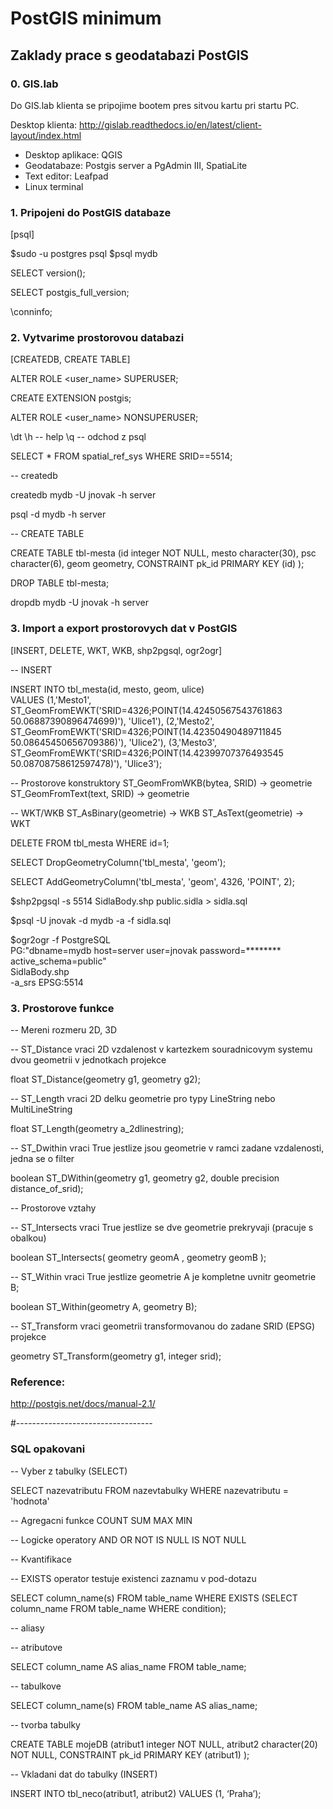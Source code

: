 # PostGIS minimum


## Zaklady prace s geodatabazi PostGIS ## 


### 0. GIS.lab ###
Do GIS.lab klienta se pripojime bootem pres sitvou kartu pri startu PC. 

Desktop klienta: http://gislab.readthedocs.io/en/latest/client-layout/index.html

- Desktop aplikace: QGIS
- Geodatabaze: Postgis server a PgAdmin III, SpatiaLite
- Text editor: Leafpad
- Linux terminal 


### 1. Pripojeni do PostGIS databaze ###
[psql]

$sudo -u postgres psql 
$psql mydb
 
SELECT version();

SELECT postgis_full_version;

\conninfo;



### 2. Vytvarime prostorovou databazi ### 
[CREATEDB, CREATE TABLE]

ALTER ROLE <user_name> SUPERUSER; 

CREATE EXTENSION postgis;

ALTER ROLE <user_name> NONSUPERUSER;

\dt
\h -- help
\q -- odchod z psql

SELECT *
FROM spatial_ref_sys
WHERE SRID==5514;

-- createdb

createdb mydb -U jnovak -h server 

psql -d mydb -h server 


-- CREATE TABLE 

CREATE TABLE tbl-mesta 
   (id integer NOT NULL, 
   mesto character(30), 
   psc character(6), 
   geom geometry, 
   CONSTRAINT pk_id PRIMARY KEY (id)
   ); 

DROP TABLE tbl-mesta; 

dropdb mydb -U jnovak -h server



### 3. Import a export prostorovych dat v PostGIS ###
[INSERT, DELETE, WKT, WKB, shp2pgsql, ogr2ogr] 

-- INSERT

INSERT INTO tbl_mesta(id, mesto, geom, ulice)	
VALUES 
(1,'Mesto1', ST_GeomFromEWKT('SRID=4326;POINT(14.42450567543761863 50.06887390896474699)'), 'Ulice1'), 
(2,'Mesto2', ST_GeomFromEWKT('SRID=4326;POINT(14.42350490489711845 50.08645450656709386)'), 'Ulice2'), 
(3,'Mesto3', ST_GeomFromEWKT('SRID=4326;POINT(14.42399707376493545 50.08708758612597478)'), 'Ulice3'); 

-- Prostorove konstruktory
ST_GeomFromWKB(bytea, SRID) -> geometrie
ST_GeomFromText(text, SRID) -> geometrie

-- WKT/WKB
ST_AsBinary(geometrie) -> WKB
ST_AsText(geometrie)    -> WKT


DELETE FROM tbl_mesta WHERE id=1;


SELECT DropGeometryColumn('tbl_mesta', 'geom');

SELECT AddGeometryColumn('tbl_mesta', 'geom', 4326, 'POINT', 2);


$shp2pgsql -s 5514 SidlaBody.shp public.sidla > sidla.sql

$psql -U jnovak -d mydb -a -f sidla.sql

$ogr2ogr -f PostgreSQL \
PG:"dbname=mydb  host=server user=jnovak password=******** \
active_schema=public" \
SidlaBody.shp \
-a_srs EPSG:5514

### 3. Prostorove funkce ### 

-- Mereni rozmeru 2D, 3D

-- ST_Distance vraci 2D vzdalenost v kartezkem souradnicovym systemu dvou geometrii v jednotkach projekce

float ST_Distance(geometry g1, geometry g2);


-- ST_Length vraci 2D delku geometrie pro typy LineString nebo MultiLineString

float ST_Length(geometry a_2dlinestring);

-- ST_Dwithin vraci True jestlize jsou geometrie v ramci zadane vzdalenosti, jedna se o filter

boolean ST_DWithin(geometry g1, geometry g2, double precision distance_of_srid);


-- Prostorove vztahy

-- ST_Intersects vraci True jestlize se dve geometrie prekryvaji (pracuje s obalkou) 

boolean ST_Intersects( geometry geomA , geometry geomB );

-- ST_Within vraci True jestlize geometrie A je kompletne uvnitr geometrie B; 

boolean ST_Within(geometry A, geometry B);


-- ST_Transform vraci geometrii transformovanou do zadane SRID (EPSG) projekce 

geometry ST_Transform(geometry g1, integer srid); 



### Reference: ###
http://postgis.net/docs/manual-2.1/

#----------------------------------

### SQL opakovani ###

-- Vyber z tabulky (SELECT)

SELECT 		nazevatributu
FROM    	nazevtabulky
WHERE 		nazevatributu = 'hodnota'

-- Agregacni funkce 
COUNT
SUM
MAX
MIN

-- Logicke operatory
AND
OR
NOT
IS NULL 
IS NOT NULL

-- Kvantifikace 

-- EXISTS operator testuje existenci zaznamu v pod-dotazu 

SELECT column_name(s)
FROM table_name
WHERE EXISTS
(SELECT column_name FROM table_name WHERE condition); 

-- aliasy

-- atributove

SELECT column_name AS alias_name
FROM table_name;

-- tabulkove

SELECT column_name(s)
FROM table_name AS alias_name;


-- tvorba tabulky 

CREATE TABLE	mojeDB
   (atribut1 integer NOT NULL, 
   atribut2 character(20) NOT NULL, 
   CONSTRAINT pk_id PRIMARY KEY (atribut1)
   );

-- Vkladani dat do tabulky (INSERT)

INSERT INTO tbl_neco(atribut1, atribut2)
VALUES (1, ‘Praha’);

